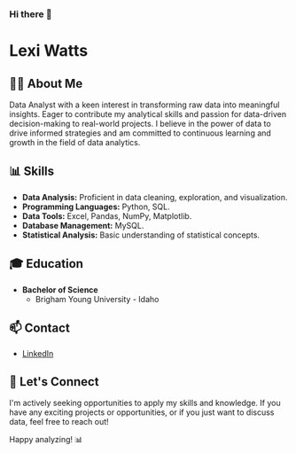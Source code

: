 ### Hi there 👋

# Lexi Watts

## 👩‍💻 About Me
Data Analyst with a keen interest in transforming raw data into meaningful insights. Eager to contribute my analytical skills and passion for data-driven decision-making to real-world projects. I believe in the power of data to drive informed strategies and am committed to continuous learning and growth in the field of data analytics.

## 📊 Skills
- **Data Analysis:** Proficient in data cleaning, exploration, and visualization.
- **Programming Languages:** Python, SQL.
- **Data Tools:** Excel, Pandas, NumPy, Matplotlib.
- **Database Management:** MySQL.
- **Statistical Analysis:** Basic understanding of statistical concepts.

## 🎓 Education
- **Bachelor of Science**
  - Brigham Young University - Idaho

## 📫 Contact
- [LinkedIn](https://www.linkedin.com/in/lexi-watts)

## 🤝 Let's Connect
I'm actively seeking opportunities to apply my skills and knowledge. If you have any exciting projects or opportunities, or if you just want to discuss data, feel free to reach out!

Happy analyzing! 📊


